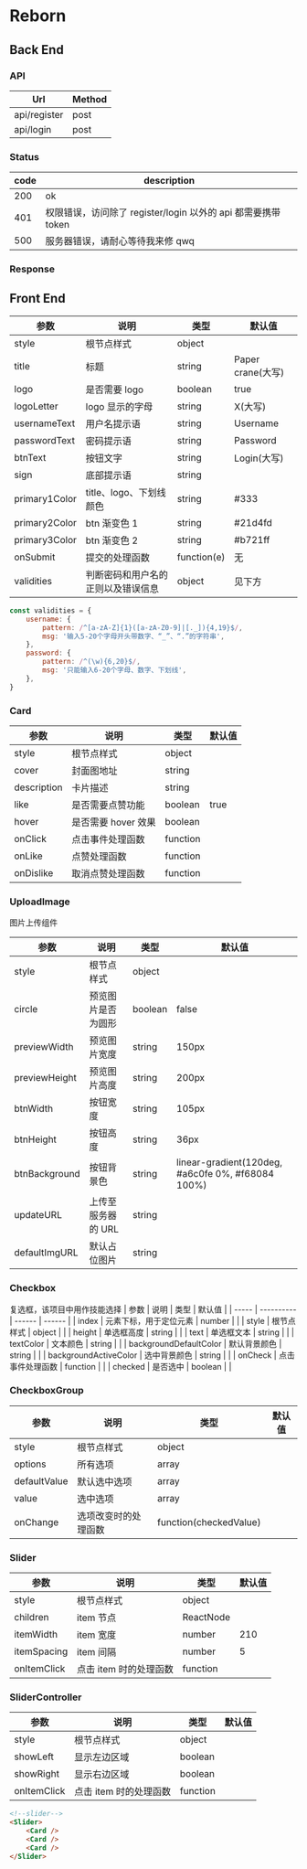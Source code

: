 # Reborn

## Back End

### API

| Url          | Method |
| ------------ | ------ |
| api/register | post   |
| api/login    | post   |

### Status

| code | description                                                   |
| ---- | ------------------------------------------------------------- |
| 200  | ok                                                            |
| 401  | 权限错误，访问除了 register/login 以外的 api 都需要携带 token |
| 500  | 服务器错误，请耐心等待我来修 qwq                              |

### Response

## Front End

| 参数          | 说明                               | 类型        | 默认值            |
| ------------- | ---------------------------------- | ----------- | ----------------- |
| style         | 根节点样式                         | object      |                   |
| title         | 标题                               | string      | Paper crane(大写) |
| logo          | 是否需要 logo                      | boolean     | true              |
| logoLetter    | logo 显示的字母                    | string      | X(大写)           |
| usernameText  | 用户名提示语                       | string      | Username          |
| passwordText  | 密码提示语                         | string      | Password          |
| btnText       | 按钮文字                           | string      | Login(大写)       |
| sign          | 底部提示语                         | string      |                   |
| primary1Color | title、logo、下划线颜色            | string      | #333              |
| primary2Color | btn 渐变色 1                       | string      | #21d4fd           |
| primary3Color | btn 渐变色 2                       | string      | #b721ff           |
| onSubmit      | 提交的处理函数                     | function(e) | 无                |
| validities    | 判断密码和用户名的正则以及错误信息 | object      | 见下方            |

```javascript
const validities = {
    username: {
        pattern: /^[a-zA-Z]{1}([a-zA-Z0-9]|[._]){4,19}$/,
        msg: '输入5-20个字母开头带数字、“_”、“.”的字符串',
    },
    password: {
        pattern: /^(\w){6,20}$/,
        msg: '只能输入6-20个字母、数字、下划线',
    },
}
```

### Card

| 参数        | 说明                | 类型     | 默认值 |
| ----------- | ------------------- | -------- | ------ |
| style       | 根节点样式          | object   |        |
| cover       | 封面图地址          | string   |        |
| description | 卡片描述            | string   |        |
| like        | 是否需要点赞功能    | boolean  | true   |
| hover       | 是否需要 hover 效果 | boolean  |        |
| onClick     | 点击事件处理函数    | function |        |
| onLike      | 点赞处理函数        | function |        |
| onDislike   | 取消点赞处理函数    | function |        |

### UploadImage

图片上传组件

| 参数          | 说明               | 类型    | 默认值                                            |
| ------------- | ------------------ | ------- | ------------------------------------------------- |
| style         | 根节点样式         | object  |                                                   |
| circle        | 预览图片是否为圆形 | boolean | false                                             |
| previewWidth  | 预览图片宽度       | string  | 150px                                             |
| previewHeight | 预览图片高度       | string  | 200px                                             |
| btnWidth      | 按钮宽度           | string  | 105px                                             |
| btnHeight     | 按钮高度           | string  | 36px                                              |
| btnBackground | 按钮背景色         | string  | linear-gradient(120deg, #a6c0fe 0%, #f68084 100%) |
| updateURL     | 上传至服务器的 URL | string  |                                                   |
| defaultImgURL | 默认占位图片       | string  |                                                   |

### Checkbox

复选框，该项目中用作技能选择
| 参数 | 说明 | 类型 | 默认值 |
| ----- | ---------- | ------ | ------ |
| index | 元素下标，用于定位元素 | number | |
| style | 根节点样式 | object | |
| height | 单选框高度 | string | |
| text | 单选框文本 | string | |
| textColor | 文本颜色 | string | |
| backgroundDefaultColor | 默认背景颜色 | string | |
| backgroundActiveColor | 选中背景颜色 | string | |
| onCheck | 点击事件处理函数 | function | |
| checked | 是否选中 | boolean | |

### CheckboxGroup

| 参数         | 说明                 | 类型                   | 默认值 |
| ------------ | -------------------- | ---------------------- | ------ |
| style        | 根节点样式           | object                 |        |
| options      | 所有选项             | array                  |        |
| defaultValue | 默认选中选项         | array                  |        |
| value        | 选中选项             | array                  |        |
| onChange     | 选项改变时的处理函数 | function(checkedValue) |        |

### Slider

| 参数        | 说明                   | 类型      | 默认值 |
| ----------- | ---------------------- | --------- | ------ |
| style       | 根节点样式             | object    |        |
| children    | item 节点              | ReactNode |        |
| itemWidth   | item 宽度              | number    | 210    |
| itemSpacing | item 间隔              | number    | 5      |
| onItemClick | 点击 item 时的处理函数 | function  |        |

### SliderController

| 参数        | 说明                   | 类型     | 默认值 |
| ----------- | ---------------------- | -------- | ------ |
| style       | 根节点样式             | object   |        |
| showLeft    | 显示左边区域           | boolean  |        |
| showRight   | 显示右边区域           | boolean  |        |
| onItemClick | 点击 item 时的处理函数 | function |        |

```html
<!--slider-->
<Slider>
    <Card />
    <Card />
    <Card />
</Slider>
```
